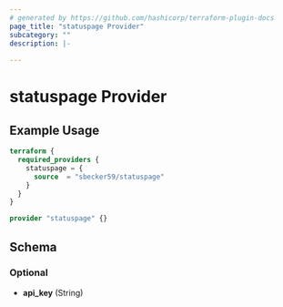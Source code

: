 ```yaml
---
# generated by https://github.com/hashicorp/terraform-plugin-docs
page_title: "statuspage Provider"
subcategory: ""
description: |-
  
---
```


# statuspage Provider



## Example Usage

```terraform
terraform {
  required_providers {
    statuspage = {
      source  = "sbecker59/statuspage"
    }
  }
}

provider "statuspage" {}
```

<!-- schema generated by tfplugindocs -->
## Schema

### Optional

- **api_key** (String)
